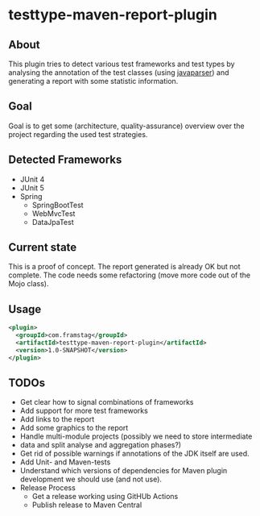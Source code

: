 # testtype-maven-report-plugin 

## About

This plugin tries to detect various test frameworks and test types
by analysing the annotation of the test classes
(using [javaparser](https://javaparser.org/)) and
generating a report with some statistic information.

## Goal

Goal is to get some (architecture, quality-assurance) overview
over the project regarding the used test strategies.

## Detected Frameworks

* JUnit 4
* JUnit 5
* Spring
  * SpringBootTest
  * WebMvcTest
  * DataJpaTest

## Current state

This is a proof of concept. The report generated is already OK but not
complete. The code needs some refactoring (move more code out of the
Mojo class).

## Usage

```xml
<plugin>
  <groupId>com.framstag</groupId>
  <artifactId>testtype-maven-report-plugin</artifactId>
  <version>1.0-SNAPSHOT</version>
</plugin>
```

## TODOs

* Get clear how to signal combinations of frameworks
* Add support for more test frameworks
* Add links to the report
* Add some graphics to the report
* Handle multi-module projects (possibly we need to store intermediate
* data and split analyse and aggregation phases?)
* Get rid of possible warnings if annotations of the JDK itself are used. 
* Add Unit- and Maven-tests
* Understand which versions of dependencies for Maven plugin development
  we should use (and not use).
* Release Process
  * Get a release working using GitHUb Actions
  * Publish release to Maven Central
